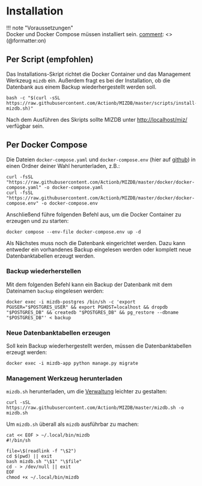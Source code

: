 Installation
=======

[comment]: <> (@formatter:off)  
!!! note "Voraussetzungen"  
    Docker und Docker Compose müssen installiert sein.
[comment]: <> (@formatter:on)

## Per Script (empfohlen)

Das Installations-Skript richtet die Docker Container und das Management Werkzeug `mizdb` ein. Außerdem fragt es bei der
Installation, ob die Datenbank aus einem Backup wiederhergestellt werden soll.

```shell
bash -c "$(curl -sSL https://raw.githubusercontent.com/Actionb/MIZDB/master/scripts/install-mizdb.sh)"
```

Nach dem Ausführen des Skripts sollte MIZDB unter [http://localhost/miz/](http://localhost/miz/) verfügbar sein.

## Per Docker Compose

Die Dateien `docker-compose.yaml` und `docker-compose.env` (hier
auf [github](https://github.com/Actionb/MIZDB/tree/master/docker)) in einen Ordner deiner Wahl herunterladen, z.B.:

```shell
curl -fsSL "https://raw.githubusercontent.com/Actionb/MIZDB/master/docker/docker-compose.yaml" -o docker-compose.yaml
curl -fsSL "https://raw.githubusercontent.com/Actionb/MIZDB/master/docker/docker-compose.env" -o docker-compose.env
```

Anschließend führe folgenden Befehl aus, um die Docker Container zu erzeugen und zu starten:

```shell
docker compose --env-file docker-compose.env up -d
```

Als Nächstes muss noch die Datenbank eingerichtet werden. Dazu kann entweder ein vorhandenes Backup eingelesen werden
oder komplett neue Datenbanktabellen erzeugt werden.

### Backup wiederherstellen

Mit dem folgenden Befehl kann ein Backup der Datenbank mit dem Dateinamen `backup` eingelesen werden:

```shell
docker exec -i mizdb-postgres /bin/sh -c 'export PGUSER="$POSTGRES_USER" && export PGHOST=localhost && dropdb "$POSTGRES_DB" && createdb "$POSTGRES_DB" && pg_restore --dbname "$POSTGRES_DB"' < backup 
```

### Neue Datenbanktabellen erzeugen

Soll kein Backup wiederhergestellt werden, müssen die Datenbanktabellen erzeugt werden:

```shell
docker exec -i mizdb-app python manage.py migrate
```

### Management Werkzeug herunterladen

`mizdb.sh` herunterladen, um die [Verwaltung](verwaltung.md) leichter zu gestalten:

```shell
curl -sSL https://raw.githubusercontent.com/Actionb/MIZDB/master/mizdb.sh -o mizdb.sh
```

Um `mizdb.sh` überall als `mizdb` ausführbar zu machen:

```shell
cat << EOF > ~/.local/bin/mizdb
#!/bin/sh

file=\$(readlink -f "\$2")
cd $(pwd) || exit
bash mizdb.sh "\$1" "\$file"
cd - > /dev/null || exit
EOF
chmod +x ~/.local/bin/mizdb
```
